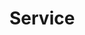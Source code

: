 # Service

<!--- 
    Candidates must demonstrate appropriate service to their department, college, campus, university, and professional community. Service commitments for a candidate will be determined annually in collaboration with the Department Chair. Candidates' portfolio should include evidence of varied, sustained and, typically, progressive levels of service.

    When appropriate, candidates may seek statements to contextualize service from committee chairs, Department Chairs, and professional peers. These statements may note the date(s) of a defined service contribution, the purpose and outcomes, and the candidate's specific contribution and impact. Candidates also may submit self-evaluations of their service commitments, including evidence of honors, awards, and other recognitions for service activities.

    Examples of service may include, but are not limited to, the following:
    Serving as an active and productive member of department, college, campus, and/or University committees;
        - Chairing committees at the department, college, campus, and/or university level
        - Providing leadership in defined capacities for the department, college, campus, University, and/or professional communities;
        - Participating in student recruitment, advisement, mentoring, and/or student organizations beyond the scope of normal teaching expectations;
        - Supporting and participating in the life and activities of the department as requested by the Department Chair;
        - Developing, implementing, or managing academic programs or projects serving as a peer reviewer for faculty observations;
        - Holding offices and committee assignments for professional organizations;
        - Editing and reviewing submissions to professional conferences and/or publications
        - Serving as a reviewer for internal and external grant applications;
        - Engaging in community roles that utilize the faculty member's academic and professional expertise;
        - Moderating panel presentations at conferences, symposia, and/or industry events;
        - Developing and organizing professional conferences.
--->


<!--- YEAR 1 --->

<!--- YEAR 2 --->

<!--- YEAR 3 --->

<!--- YEAR 4 --->

<!--- YEAR 5 --->